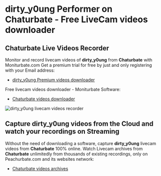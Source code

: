 # dirty_y0ung Performer on Chaturbate - Free LiveCam videos downloader

## Chaturbate Live Videos Recorder

Monitor and record livecam videos of **dirty_y0ung** from **Chaturbate** with Moniturbate.com
Get a premium trial for free by just and only registering with your Email address:
* [dirty_y0ung Premium videos downloader](https://moniturbate.com/request-demo-licence-key.html)

Free livecam videos downloader - Moniturbate Software:
* [Chaturbate videos downloader](https://moniturbate.com/moniturbate-download-software.html)

![dirty_y0ung livecam videos recorder](https://peachurnet.com/templates/moniturbate-software.png)


## Capture dirty_y0ung videos from the Cloud and watch your recordings on Streaming

Without the need of downloading a software, capture **dirty_y0ung** livecam videos from **Chaturbate** 100% online.
Watch Livecam archives from **Chaturbate** unlimitedly from thousands of existing recordings, only on Peachurbate.com and its websites network:
* [Chaturbate videos archives](https://peachurnet.com/)